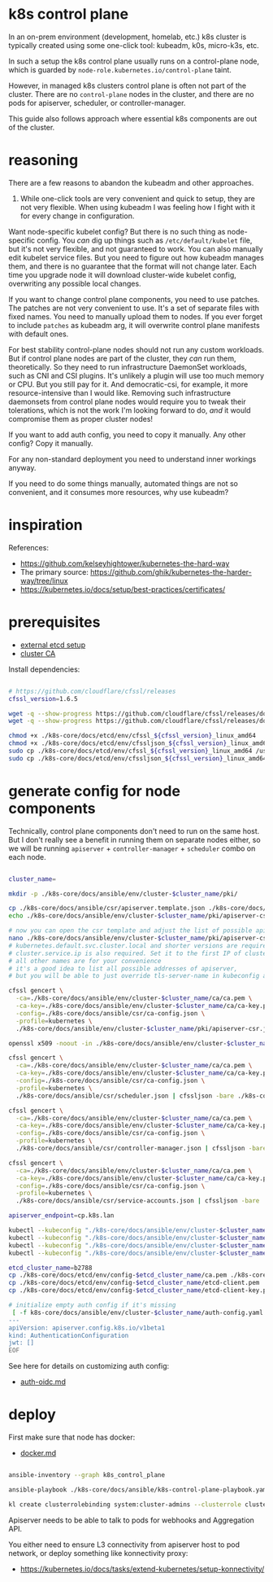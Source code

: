 
# k8s control plane

In an on-prem environment (development, homelab, etc.)
k8s cluster is typically created using some one-click tool: kubeadm, k0s, micro-k3s, etc.

In such a setup the k8s control plane usually runs on a control-plane node,
which is guarded by `node-role.kubernetes.io/control-plane` taint.

However, in managed k8s clusters control plane is often not part of the cluster.
There are no `control-plane` nodes in the cluster,
and there are no pods for apiserver, scheduler, or controller-manager.

This guide also follows approach where essential k8s components are out of the cluster.

# reasoning

There are a few reasons to abandon the kubeadm and other approaches.

1. While one-click tools are very convenient and quick to setup, they are not very flexible.
When using kubeadm I was feeling how I fight with it for every change in configuration.

Want node-specific kubelet config?
But there is no such thing as node-specific config.
You _can_ dig up things such as `/etc/default/kubelet` file, but it's not very flexible, and not guaranteed to work.
You can also manually edit kubelet service files. But you need to figure out how kubeadm manages them,
and there is no guarantee that the format will not change later.
Each time you upgrade node it will download cluster-wide kubelet config, overwriting any possible local changes.

If you want to change control plane components, you need to use patches.
The patches are not very convenient to use. It's a set of separate files with fixed names.
You need to manually upload them to nodes.
If you ever forget to include `patches` as kubeadm arg, it will overwrite control plane manifests with default ones.

For best stability control-plane nodes should not run any custom workloads.
But if control plane nodes are part of the cluster, they _can_ run them, theoretically.
So they need to run infrastructure DaemonSet workloads, such as CNI and CSI plugins.
It's unlikely a plugin will use too much memory or CPU. But you still pay for it. And democratic-csi, for example, it more resource-intensive than I would like.
Removing such infrastructure daemonsets from control plane nodes would require you to tweak their tolerations,
which is not the work I'm looking forward to do,
_and_ it would compromise them as proper cluster nodes!

If you want to add auth config, you need to copy it manually.
Any other config? Copy it manually.

For any non-standard deployment you need to understand inner workings anyway.

If you need to do some things manually, automated things are not so convenient,
and it consumes more resources, why use kubeadm?

# inspiration

References:
- https://github.com/kelseyhightower/kubernetes-the-hard-way
- The primary source: https://github.com/ghik/kubernetes-the-harder-way/tree/linux
- https://kubernetes.io/docs/setup/best-practices/certificates/

# prerequisites

- [external etcd setup](../etcd/etcd.md)
- [cluster CA](./cluster-ca.md)

Install dependencies:

```bash

# https://github.com/cloudflare/cfssl/releases
cfssl_version=1.6.5

wget -q --show-progress https://github.com/cloudflare/cfssl/releases/download/v${cfssl_version}/cfssl_${cfssl_version}_linux_amd64 -O ./k8s-core/docs/etcd/env/cfssl_${cfssl_version}_linux_amd64
wget -q --show-progress https://github.com/cloudflare/cfssl/releases/download/v${cfssl_version}/cfssljson_${cfssl_version}_linux_amd64 -O ./k8s-core/docs/etcd/env/cfssljson_${cfssl_version}_linux_amd64

chmod +x ./k8s-core/docs/etcd/env/cfssl_${cfssl_version}_linux_amd64
chmod +x ./k8s-core/docs/etcd/env/cfssljson_${cfssl_version}_linux_amd64
sudo cp ./k8s-core/docs/etcd/env/cfssl_${cfssl_version}_linux_amd64 /usr/local/bin/cfssl
sudo cp ./k8s-core/docs/etcd/env/cfssljson_${cfssl_version}_linux_amd64 /usr/local/bin/cfssljson

```

# generate config for node components

Technically, control plane components don't need to run on the same host.
But I don't really see a benefit in running them on separate nodes either,
so we will be running `apiserver` + `controller-manager` + `scheduler` combo on each node.

```bash

cluster_name=

mkdir -p ./k8s-core/docs/ansible/env/cluster-$cluster_name/pki/

cp ./k8s-core/docs/ansible/csr/apiserver.template.json ./k8s-core/docs/ansible/env/cluster-$cluster_name/pki/apiserver-csr.json
echo ./k8s-core/docs/ansible/env/cluster-$cluster_name/pki/apiserver-csr.json

# now you can open the csr template and adjust the list of possible apiserver names
nano ./k8s-core/docs/ansible/env/cluster-$cluster_name/pki/apiserver-csr.json
# kubernetes.default.svc.cluster.local and shorter versions are required (unless you want to change default cluster domain)
# cluster.service.ip is also required. Set it to the first IP of cluster service CIDR. For example, 10.202.0.1
# all other names are for your convenience
# it's a good idea to list all possible addresses of apiserver,
# but you will be able to just override tls-server-name in kubeconfig anyway

cfssl gencert \
  -ca=./k8s-core/docs/ansible/env/cluster-$cluster_name/ca/ca.pem \
  -ca-key=./k8s-core/docs/ansible/env/cluster-$cluster_name/ca/ca-key.pem \
  -config=./k8s-core/docs/ansible/csr/ca-config.json \
  -profile=kubernetes \
  ./k8s-core/docs/ansible/env/cluster-$cluster_name/pki/apiserver-csr.json | cfssljson -bare ./k8s-core/docs/ansible/env/cluster-$cluster_name/pki/apiserver

openssl x509 -noout -in ./k8s-core/docs/ansible/env/cluster-$cluster_name/pki/apiserver.pem -text

cfssl gencert \
  -ca=./k8s-core/docs/ansible/env/cluster-$cluster_name/ca/ca.pem \
  -ca-key=./k8s-core/docs/ansible/env/cluster-$cluster_name/ca/ca-key.pem \
  -config=./k8s-core/docs/ansible/csr/ca-config.json \
  -profile=kubernetes \
  ./k8s-core/docs/ansible/csr/scheduler.json | cfssljson -bare ./k8s-core/docs/ansible/env/cluster-$cluster_name/pki/scheduler

cfssl gencert \
  -ca=./k8s-core/docs/ansible/env/cluster-$cluster_name/ca/ca.pem \
  -ca-key=./k8s-core/docs/ansible/env/cluster-$cluster_name/ca/ca-key.pem \
  -config=./k8s-core/docs/ansible/csr/ca-config.json \
  -profile=kubernetes \
  ./k8s-core/docs/ansible/csr/controller-manager.json | cfssljson -bare ./k8s-core/docs/ansible/env/cluster-$cluster_name/pki/controller-manager

cfssl gencert \
  -ca=./k8s-core/docs/ansible/env/cluster-$cluster_name/ca/ca.pem \
  -ca-key=./k8s-core/docs/ansible/env/cluster-$cluster_name/ca/ca-key.pem \
  -config=./k8s-core/docs/ansible/csr/ca-config.json \
  -profile=kubernetes \
  ./k8s-core/docs/ansible/csr/service-accounts.json | cfssljson -bare ./k8s-core/docs/ansible/env/cluster-$cluster_name/pki/service-accounts

apiserver_endpoint=cp.k8s.lan

kubectl --kubeconfig "./k8s-core/docs/ansible/env/cluster-$cluster_name/generic-kubeconfig.yaml" config set-cluster kubernetes --certificate-authority /etc/k8s/pki/ca.pem --server "https://${apiserver_endpoint}:6443" --tls-server-name kubernetes
kubectl --kubeconfig "./k8s-core/docs/ansible/env/cluster-$cluster_name/generic-kubeconfig.yaml" config set-credentials user --client-certificate /etc/k8s/pki/client.pem --client-key /etc/k8s/pki/client-key.pem
kubectl --kubeconfig "./k8s-core/docs/ansible/env/cluster-$cluster_name/generic-kubeconfig.yaml" config set-context default --cluster kubernetes --user user
kubectl --kubeconfig "./k8s-core/docs/ansible/env/cluster-$cluster_name/generic-kubeconfig.yaml" config use-context default

etcd_cluster_name=b2788
cp ./k8s-core/docs/etcd/env/config-$etcd_cluster_name/ca.pem ./k8s-core/docs/ansible/env/cluster-$cluster_name/pki/etcd-ca.pem
cp ./k8s-core/docs/etcd/env/config-$etcd_cluster_name/etcd-client.pem ./k8s-core/docs/ansible/env/cluster-$cluster_name/pki/etcd-client.pem
cp ./k8s-core/docs/etcd/env/config-$etcd_cluster_name/etcd-client-key.pem ./k8s-core/docs/ansible/env/cluster-$cluster_name/pki/etcd-client-key.pem

# initialize empty auth config if it's missing
 [ -f k8s-core/docs/ansible/env/cluster-$cluster_name/auth-config.yaml ] || cat << EOF > ./k8s-core/docs/ansible/env/cluster-$cluster_name/auth-config.yaml
---
apiVersion: apiserver.config.k8s.io/v1beta1
kind: AuthenticationConfiguration
jwt: []
EOF

```

See here for details on customizing auth config:
- [auth-oidc.md](../auth-oidc.md)

# deploy

First make sure that node has docker:
- [docker.md](../../../docs/docker/docker.md)

```bash

ansible-inventory --graph k8s_control_plane

ansible-playbook ./k8s-core/docs/ansible/k8s-control-plane-playbook.yaml

kl create clusterrolebinding system:cluster-admins --clusterrole cluster-admin --group cluster-admins

```

Apiserver needs to be able to talk to pods for webhooks and Aggregation API.

You either need to ensure L3 connectivity from apiserver host to pod network,
or deploy something like konnectivity proxy:

- https://kubernetes.io/docs/tasks/extend-kubernetes/setup-konnectivity/
